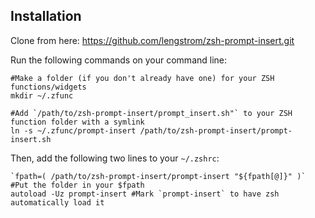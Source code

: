 ## Installation

Clone from here: https://github.com/lengstrom/zsh-prompt-insert.git

Run the following commands on your command line:

```
#Make a folder (if you don't already have one) for your ZSH functions/widgets
mkdir ~/.zfunc

#Add `/path/to/zsh-prompt-insert/prompt_insert.sh"` to your ZSH function folder with a symlink
ln -s ~/.zfunc/prompt-insert /path/to/zsh-prompt-insert/prompt-insert.sh
```

Then, add the following two lines to your `~/.zshrc`:
```
`fpath=( /path/to/zsh-prompt-insert/prompt-insert "${fpath[@]}" )` #Put the folder in your $fpath
autoload -Uz prompt-insert #Mark `prompt-insert` to have zsh automatically load it

```
